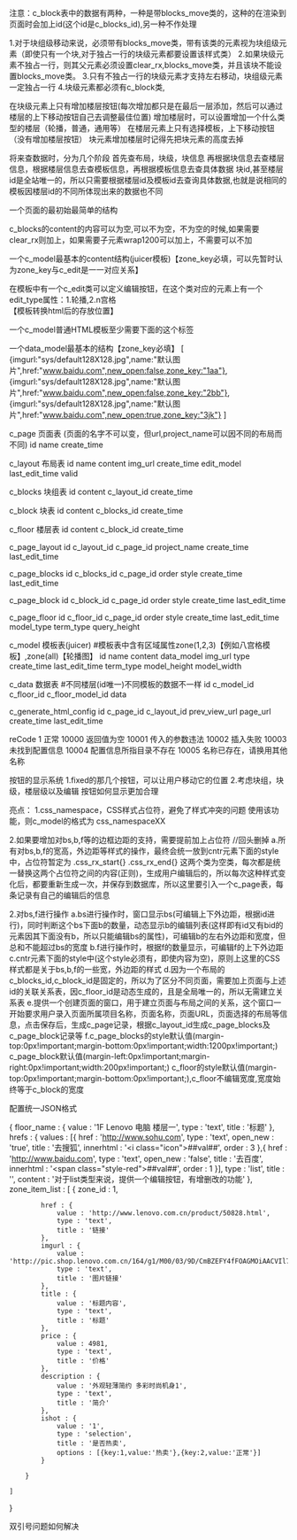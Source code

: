 
注意：c_block表中的数据有两种，一种是带blocks_move类的，这种的在渲染到页面时会加上id(这个id是c_blocks_id),另一种不作处理

1.对于块组级移动来说，必须带有blocks_move类，带有该类的元素视为块组级元素（即使只有一个块,对于独占一行的块级元素都要设置该样式类）
2.如果块级元素不独占一行，则其父元素必须设置clear_rx,blocks_move类，并且该块不能设置blocks_move类。
3.只有不独占一行的块级元素才支持左右移动，块组级元素一定独占一行
4.块级元素都必须有c_block类,


在块级元素上只有增加楼层按钮(每次增加都只是在最后一层添加，然后可以通过楼层的上下移动按钮自己去调整最佳位置)
增加楼层时，可以设置增加一个什么类型的楼层（轮播，普通，通用等）
在楼层元素上只有选择模板，上下移动按钮（没有增加楼层按钮）
块元素增加楼层时记得先把块元素的高度去掉


将来查数据时，分为几个阶段
首先查布局，块级，块信息
再根据块信息去查楼层信息，根据楼层信息去查模板信息，再根据模板信息去查具体数据
块id,甚至楼层id是全站唯一的，所以只需要根据楼层id及模板id去查询具体数据,也就是说相同的模板因楼层id的不同所体现出来的数据也不同

一个页面的最初始最简单的结构
<div id="back">
	<div id="content"></div>
	<div id="config"></div>
</div>

c_blocks的content的内容可以为空,可以不为空，不为空的时候,如果需要clear_rx则加上，如果需要子元素wrap1200可以加上，不需要可以不加
<div class="xx blocks_move">
	<div class="wrap1200"></div>
</div>


一个c_model最基本的content结构(juicer模板)【zone_key必填，可以先暂时认为zone_key与c_edit是一一对应关系】
<div class="c_model css_namespacexx">   在模板中有一个c_edit类可以定义编辑按钮，在这个类对应的元素上有一个edit_type属性：1.轮播,2.n宫格
	<style>
		/* .aaa ul li{float: left;}
		.aaa ul li img{width: 200px;height: 170px;} */
	</style>
	<script class="tmpl" type="text/template">
		/*<ul class="clear_rx">
			{@each model_list as it}
				<li class="c_edit" zone_key="${it.zone_key}"><a href="${it.href}" {@if it.new_open}target="_blank"{@/if}><img src="${it.imgurl}" alt="${it.name}"></a></li>
			{@/each}
		</ul>*/
	</script>
	<div class="translated"></div>       【模板转换html后的存放位置】
</div>

一个c_model普通HTML模板至少需要下面的这个标签
<div class="c_model">
	
</div>


一个data_model最基本的结构【zone_key必填】
[
	{imgurl:"sys/default128X128.jpg",name:"默认图片",href:"www.baidu.com",new_open:false,zone_key:"1aa"},
	{imgurl:"sys/default128X128.jpg",name:"默认图片",href:"www.baidu.com",new_open:false,zone_key:"2bb"},
	{imgurl:"sys/default128X128.jpg",name:"默认图片",href:"www.baidu.com",new_open:true,zone_key:"3jk"}
]

c_page		页面表				(页面的名字不可以变，但url,project_name可以因不同的布局而不同)
id		name		create_time

c_layout	布局表
id		name		content		img_url		create_time		edit_model		last_edit_time		valid
												
c_blocks	块组表
id		content		c_layout_id		create_time

c_block		块表
id		content		c_blocks_id		create_time

c_floor		楼层表
id		content		c_block_id		create_time

c_page_layout
id		c_layout_id		c_page_id		project_name		create_time		last_edit_time

c_page_blocks
id		c_blocks_id		c_page_id		order		style 		create_time		last_edit_time		

c_page_block
id		c_block_id		c_page_id		order		style 		create_time		last_edit_time

c_page_floor
id		c_floor_id		c_page_id		order		style 		create_time		last_edit_time		model_type		term_type		query_height


c_model		模板表(juicer) 						#模板表中含有区域属性zone(1,2,3)【例如八宫格模板】,zone(all)【轮播图】
id		name		content		data_model		img_url		type		create_time		last_edit_time		term_type		model_height		model_width

c_data		数据表								#不同楼层(id唯一)不同模板的数据不一样
id		c_model_id		c_floor_id		c_floor_model_id		data

c_generate_html_config
id		c_page_id		c_layout_id		prev_view_url		page_url		create_time		last_edit_time


reCode 
	1	正常
	10000	返回值为空
	10001	传入的参数违法
	10002	插入失败
	10003	未找到配置信息
	10004	配置信息所指目录不存在
	10005	名称已存在，请换用其他名称

按钮的显示系统
1.fixed的那几个按钮，可以让用户移动它的位置
2.考虑块组，块级，楼层级以及编辑 按钮如何显示更加合理


亮点：
1.css_namespace，CSS样式占位符，避免了样式冲突的问题
		使用该功能，则c_model的格式为 css_namespaceXX
		<div class="c_model">
			<style>
				.css_namespaceliumeiling ul li{float: left;}
				.css_namespaceliumeiling ul li img{width: 140px;height: 110px;}
			</style>
			<script class="tmpl" type="text/template">
				<ul class="clear_rx">
					{@each model_list as it}
						<li class="c_edit" zone_key="${it.zone_key}"><a href="${it.href}" {@if it.new_open=="yes"}target="_blank"{@/if}><img src="${it.imgurl}" alt="${it.name}"></a></li>
					{@/each}
				</ul>
			</script>
			<div class="translated css_namespaceliumeiling"></div>
		</div>

2.如果要增加对bs,b,f等的边框边距的支持，需要提前加上占位符  //回头删掉
	a.所有对bs,b,f的宽高，外边距等样式的操作，最终会统一放到cntr元素下面的style中，占位符暂定为
	  	.css_rx_start{}
		.css_rx_end{}
		这两个类为空类，每次都是统一替换这两个占位符之间的内容(正则)，生成用户编辑后的，所以每次这种样式变化后，都要重新生成一次，并保存到数据库，所以这里要引入一个c_page表，每条记录有自己的编辑后的信息


2.对bs,f进行操作
	a.bs进行操作时，窗口显示bs(可编辑上下外边距，根据id进行)，同时判断这个bs下面b的数量，动态显示b的编辑列表(这样即有id又有bid的元素因其下面没有b，所以只能编辑bs的属性)，可编辑b的左右外边距和宽度，但总和不能超过bs的宽度
	b.f进行操作时，根据f的数量显示，可编辑f的上下外边距
	c.cntr元素下面的style中(这个style必须有，即使内容为空)，原则上这里的CSS样式都是关于bs,b,f的一些宽，外边距的样式
	d.因为一个布局的c_blocks_id,c_block_id是固定的，所以为了区分不同页面，需要加上页面与上述id的关联关系表，因c_floor_id是动态生成的，且是全局唯一的，所以无需建立关系表
	e.提供一个创建页面的窗口，用于建立页面与布局之间的关系，这个窗口一开始要求用户录入页面所属项目名称，页面名称，页面URL，页面选择的布局等信息，点击保存后，生成c_page记录，根据c_layout_id生成c_page_blocks及c_page_block记录等
	f.c_page_blocks的style默认值(margin-top:0px!important;margin-bottom:0px!important;width:1200px!important;)
	  c_page_block默认值(margin-left:0px!important;margin-right:0px!important;width:200px!important;)
	  c_floor的style默认值(margin-top:0px!important;margin-bottom:0px!important;),c_floor不编辑宽度,宽度始终等于c_block的宽度



配置统一JSON格式

{
	floor_name : {
		value : '1F Lenovo 电脑 楼层一',
		type : 'text',
		title : '标题'
	},
	hrefs : {
		values : [{
			href : 'http://www.sohu.com',
			type : 'text',
			open_new : 'true',
			title : '去搜狐',
			innerhtml : '<i class=\"icon\"></i><span>##val##</span>',
			order : 3
		},{
			href : 'http://www.baidu.com',
			type : 'text',
			open_new : 'false',
			title : '去百度',
			innerhtml : '<span class=\"style-red\">##val##</span>',
			order : 1
		}],
		type : 'list',
		title : '',
		content : '对于list类型来说，提供一个编辑按钮，有增删改的功能'
	},
	zone_item_list : [
		{
			zone_id : 1,
			
			href : {
				value : 'http://www.lenovo.com.cn/product/50828.html',
				type : 'text',
				title : '链接'
			},
			imgurl : {
				value : 'http://pic.shop.lenovo.com.cn/164/g1/M00/03/9D/CmBZEFY4fFOAGMOiAACVIl7z1UQ956.jpg',
				type : 'text',
				title : '图片链接'
			},
			title : {
				value : '标题内容',
				type : 'text',
				title : '标题'
			},
			price : {
				value : 4981,
				type : 'text',
				title : '价格'
			},
			description : {
				value : '外观轻薄简约 多彩时尚机身1',
				type : 'text',
				title : '简介'
			},
			ishot : {
				value : '1',
				type : 'selection',
				title : '是否热卖',
				options : [{key:1,value:'热卖'},{key:2,value:'正常'}]
			}
			
		}
		
	]
}

双引号问题如何解决
	







